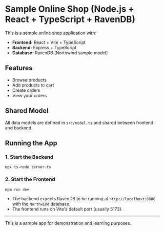 # Sample Online Shop (Node.js + React + TypeScript + RavenDB)

This is a sample online shop application with:
- **Frontend:** React + Vite + TypeScript
- **Backend:** Express + TypeScript
- **Database:** RavenDB (Northwind sample model)

## Features
- Browse products
- Add products to cart
- Create orders
- View your orders

## Shared Model
All data models are defined in `src/model.ts` and shared between frontend and backend.

## Running the App

### 1. Start the Backend
```
npx ts-node server.ts
```

### 2. Start the Frontend
```
npm run dev
```

- The backend expects RavenDB to be running at `http://localhost:8080` with the `Northwind` database.
- The frontend runs on Vite's default port (usually 5173).

---
This is a sample app for demonstration and learning purposes.
